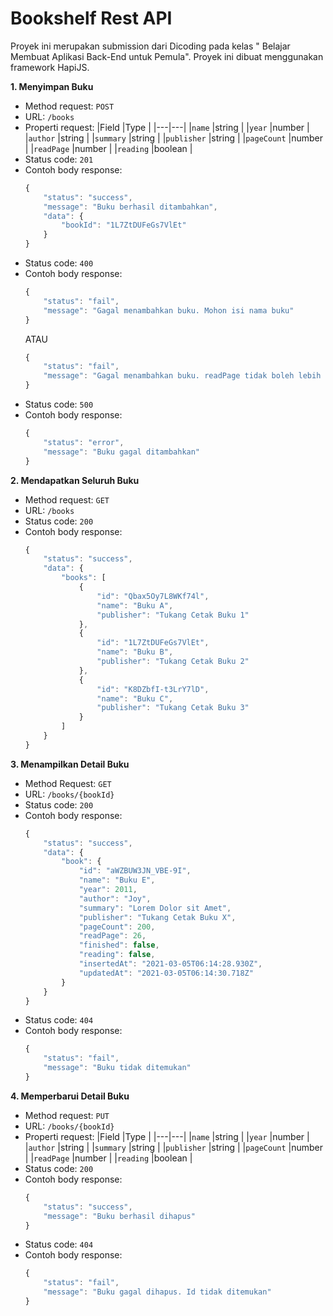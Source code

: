 # Bookshelf Rest API

Proyek ini merupakan submission dari Dicoding pada kelas " Belajar Membuat Aplikasi Back-End untuk Pemula". Proyek ini dibuat menggunakan framework HapiJS.

**1. Menyimpan Buku**
* Method request: `POST`
* URL: `/books`
* Properti request:
  |Field   |Type   |
  |---|---|
  |`name`   |string   |
  |`year`   |number   |
  |`author`   |string   |
  |`summary`   |string   |
  |`publisher`   |string   |
  |`pageCount`   |number   |
  |`readPage`   |number   |
  |`reading`   |boolean   |
* Status code: `201`
* Contoh body response:
  ```javascript
  {
      "status": "success",
      "message": "Buku berhasil ditambahkan",
      "data": {
          "bookId": "1L7ZtDUFeGs7VlEt"
      }
  }
  ```
* Status code: `400`
* Contoh body response:
  ```javascript
  {
      "status": "fail",
      "message": "Gagal menambahkan buku. Mohon isi nama buku"
  }
  ```
  ATAU
  ```javascript
  {
      "status": "fail",
      "message": "Gagal menambahkan buku. readPage tidak boleh lebih besar dari pageCount"
  }

  ```
* Status code: `500`
* Contoh body response:
  ```javascript
  {
      "status": "error",
      "message": "Buku gagal ditambahkan"
  }
  ```
**2. Mendapatkan Seluruh Buku**
* Method request: `GET`
* URL: `/books`
* Status code: `200`
* Contoh body response:
  ```javascript
  {
      "status": "success",
      "data": {
          "books": [
              {
                  "id": "Qbax5Oy7L8WKf74l",
                  "name": "Buku A",
                  "publisher": "Tukang Cetak Buku 1"
              },
              {
                  "id": "1L7ZtDUFeGs7VlEt",
                  "name": "Buku B",
                  "publisher": "Tukang Cetak Buku 2"
              },
              {
                  "id": "K8DZbfI-t3LrY7lD",
                  "name": "Buku C",
                  "publisher": "Tukang Cetak Buku 3"
              }
          ]
      }
  }
  ```
**3. Menampilkan Detail Buku**
* Method Request: `GET`
* URL: `/books/{bookId}`
* Status code: `200`
* Contoh body response:
  ```javascript
  {
      "status": "success",
      "data": {
          "book": {
              "id": "aWZBUW3JN_VBE-9I",
              "name": "Buku E",
              "year": 2011,
              "author": "Joy",
              "summary": "Lorem Dolor sit Amet",
              "publisher": "Tukang Cetak Buku X",
              "pageCount": 200,
              "readPage": 26,
              "finished": false,
              "reading": false,
              "insertedAt": "2021-03-05T06:14:28.930Z",
              "updatedAt": "2021-03-05T06:14:30.718Z"
          }
      }
  }
  ```
* Status code: `404`
* Contoh body response:
  ```javascript
  {
      "status": "fail",
      "message": "Buku tidak ditemukan"
  }
  ```
**4. Memperbarui Detail Buku**
* Method request: `PUT`
* URL: `/books/{bookId}`
* Properti request:
  |Field   |Type   |
  |---|---|
  |`name`   |string   |
  |`year`   |number   |
  |`author`   |string   |
  |`summary`   |string   |
  |`publisher`   |string   |
  |`pageCount`   |number   |
  |`readPage`   |number   |
  |`reading`   |boolean   |
* Status code: `200`
* Contoh body response:
  ```javascript
  {
      "status": "success",
      "message": "Buku berhasil dihapus"
  }
  ```
* Status code: `404`
* Contoh body response:
  ```javascript
  {
      "status": "fail",
      "message": "Buku gagal dihapus. Id tidak ditemukan"
  }
  ```